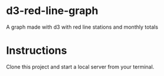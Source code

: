 # d3-red-line-graph
A graph made with d3 with red line stations and monthly totals

# Instructions
Clone this project and start a local server from your terminal.
